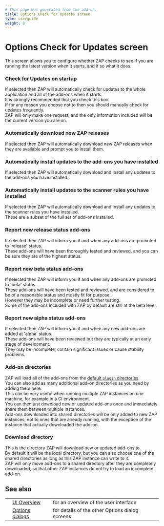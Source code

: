 ```yaml
---
# This page was generated from the add-on.
title: Options Check for Updates screen
type: userguide
weight: 8
---
```


# Options Check for Updates screen

This screen allows you to configure whether ZAP checks to see if you are running
the latest version when it starts, and if so what it does.

### Check for Updates on startup

If selected then ZAP will automatically check for updates to the whole application and all of the add-ons when it starts.  
It is strongly recommended that you check this box.  
If for any reason you choose not to then you should manually check for updates frequently.  
ZAP will only make one request, and the only information included will be the current version you are on.

### Automatically download new ZAP releases

If selected then ZAP will automatically download new ZAP releases when they are available and prompt you to install them.

### Automatically install updates to the add-ons you have installed

If selected then ZAP will automatically download and install any updates to the add-ons you have installed.

### Automatically install updates to the scanner rules you have installed

If selected then ZAP will automatically download and install any updates to the scanner rules you have installed.  
These are a subset of the full set of add-ons installed.

### Report new release status add-ons

If selected then ZAP will inform you if and when any add-ons are promoted to 'release' status.  
These add-ons will have been thoroughly tested and reviewed, and you can be sure they are of the highest status.

### Report new beta status add-ons

If selected then ZAP will inform you if and when any add-ons are promoted to 'beta' status.  
These add-ons will have been tested and reviewed, and are considered to be of a reasonable status and mostly fit for purpose.  
However they may be incomplete or need further testing.  
Some of the add-ons included with ZAP by default are still at the beta level.

### Report new alpha status add-ons

If selected then ZAP will inform you if and when any new add-ons are added at 'alpha' status.  
These add-ons will have been reviewed but they are typically at an early stage of development.  
They may be incomplete, contain significant issues or cause stability problems.

### Add-on directories

ZAP will load all of the add-ons from the [default `plugin`
directories](/docs/desktop/start/features/addons/).  
You can also add as many additional add-on directories as you need by adding them here.  
This can be very useful when running multiple ZAP instances on one machine, for example in a CI environment.  
You can then just download new or updated add-ons once and immediately share them between multiple instances.  
Add-ons downloaded into shared directories will be only added to new ZAP instances, not to ones that are already running, with the exception of the instance that actually downloaded the add-on.

### Download directory

This is the directory ZAP will download new or updated add-ons to.  
By default it will be the local directory, but you can also choose one of the shared directories as long as this ZAP instance can write to it.  
ZAP will only move add-ons to a shared directory after they are completely downloaded, so that other ZAP instances do not try to load an incomplete add-on.

## See also

|   |                                                      |                                                 |
|---|------------------------------------------------------|-------------------------------------------------|
|   | [UI Overview](/docs/desktop/ui/)                     | for an overview of the user interface           |
|   | [Options dialogs](/docs/desktop/ui/dialogs/options/) | for details of the other Options dialog screens |
